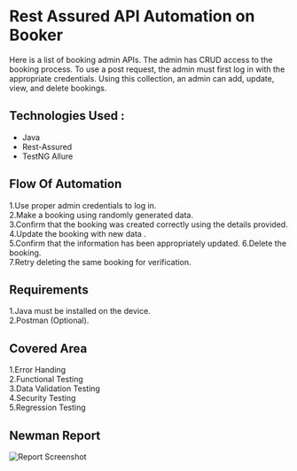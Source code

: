 
# Rest Assured API Automation on Booker

Here is a list of booking admin APIs. The admin has CRUD access to the booking process. To use a post request, the admin must first log in with the appropriate credentials. Using this collection, an admin can add, update, view, and delete bookings.


## Technologies Used : 
* Java 
* Rest-Assured 
* TestNG 
Allure
## Flow Of Automation
1.Use proper admin credentials to log in.\
2.Make a booking using randomly generated data.\
3.Confirm that the booking was created correctly using the details provided.\
4.Update the booking with new data .\
5.Confirm that the information has been appropriately updated.
6.Delete the booking.\
7.Retry deleting the same booking for verification. 


## Requirements 
1.Java must be installed on the device.\
2.Postman (Optional).
## Covered Area
1.Error Handing \
2.Functional Testing \
3.Data Validation Testing \
4.Security Testing \
5.Regression Testing
## Newman Report
![Report Screenshot](https://github.com/Apurbokabbo/restful_booker_api_testing/blob/main/Newman-Summary-Report.png?raw=true)
